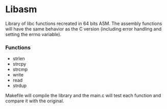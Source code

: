 # Libasm
Library of libc functions recreated in 64 bits ASM. The assembly functions will have the same behavior as the C version (including error handling and setting the errno variable).
### Functions
- strlen
- strcpy
- strcmp
- write
- read
- strdup

Makefile will compile the library and the main.c will test each function and compare it with the original.
